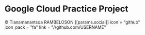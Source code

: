 # Google Cloud Practice Project 

&copy; Tianamanantsoa RAMBELOSON
 [[params.social]]
    icon = "github"
    icon_pack = "fa"
    link = "//github.com/USERNAME"
